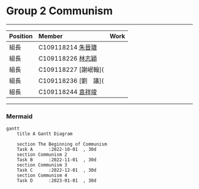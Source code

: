 # Group 2  Communism
***
| Position     | Member             | Work     |
| :----------- | :---------------| :---------- |
| 組長         | C109118214 [朱晉瑭](https://github.com/C109118214) |     |
| 組長         | C109118226 [林志穎](https://github.com/ZYLinked) |     |
| 組長         | C109118227 [謝岷翰]( |     |
| 組長         | C109118236 [劉　議]( |     |
| 組長         | C109118244 [袁祥竣](https://github.com/C109118244) |     |
***

### Mermaid
```mermaid
gantt
    title A Gantt Diagram

    section The Beginning of Communism
    Task A      :2022-10-01  , 30d
    section Communism 2
    Task B      :2022-11-01  , 30d
    section Communism 3
    Task C      :2022-12-01  , 30d
    section Communism 4
    Task D      :2023-01-01  , 30d
```
